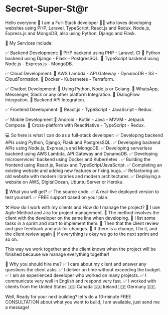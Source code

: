 # Secret-Super-St@r
Hello everyone 👋 I am a Full-Stack developer 👨‍💻 who loves developing websites using PHP, Laravel, TypeScript, React.js and Redux, Node.js, Express.js and MongoDB, also using Python, Django and Flask.

🎁 My Services include:

✅ Backend Development:
📣 PHP backend using PHP - Laravel, CI
📣 Python backend using Django - Flask - PostgresSQL.
📣 TypeScript backend using Node.js - Express.js - MongoDB.

✅ Cloud Development:
📣 AWS Lambda - API Gateway - DynamoDB - S3 - CloudFormation.
📣 Docker - Kubernetes - Terraform.

✅ Chatbot Development:
📣 Using Python, Node.js or Golang.
📣 WhatsApp, Messenger, Slack or any other platform Integration.
📣 DialogFlow Integration.
📣 Backend API Integration.

✅ Frontend Development:
📣 React.js - TypeScript - JavaScript - Redux.

✅ Mobile Development
📣 Android - Kotlin - Java - MVVM - Jetpack Compose.
📣 Cross-platform with ReactNative - TypeScript - Redux.

💻 So here is what I can do as a full-stack developer:
✅ Developing backend APIs using Python, Django, Flask and PostgresSQL.
✅ Developing backend APIs using Node.js, Express.js and MongoDB.
✅ Developing serverless backend using AWS Lambda, API Gateway and DynamoDB.
✅ Developing microservices' backend using Docker and Kubernetes .
✅ Building the frontend using React.js, Redux and TypeScript/JavaScript.
✅ Completing an existing website and adding new features or fixing bugs.
✅ Refactoring an old website with modern libraries and modern architectures.
✅ Deploying a website on AWS, DigitalOcean, Ubuntu Server or Heroku.

🎁 What you will get?
✅ The source code.
✅ A real-live deployed version to test yourself.
✅ FREE support based on your plan.

⚒ How do I work with my clients and How do I manage the project?
📌 I use Agile Method and Jira for project management.
📌 The method involves the client with the developer on the same line when developing.
📌 I list some tasks in a sprint and start to implement them.
📌 Then that the client review and give feedback and ask for changes.
📌 If there is a change, I fix it, and the client review again
📌 If everything is okay we go to the next sprint and so on.

This way we work together and the client knows when the project will be finished because we manage everything together!

🔐 Why you should hire me?
✅ I care about my client and answer any questions the client asks.
✅ I deliver on time without exceeding the budget.
✅ I am an experienced developer who worked on many projects.
✅ I communicate very well in English and respond very fast.
✅ I worked with clients from the United States 🇺🇸 Canada 🇨🇦 Ireland 🇮🇪 Germany 🇩🇪.

Well, Ready for your next building? let's do a 10-minute FREE CONSULTATION about what you want to build, I am available, just send me a message!
